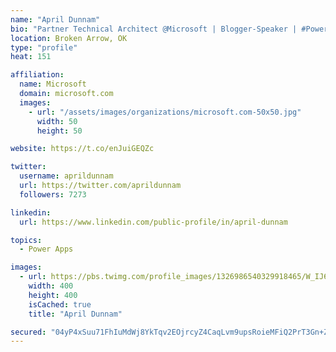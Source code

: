 ```yaml
---
name: "April Dunnam"
bio: "Partner Technical Architect @Microsoft | Blogger-Speaker | #PowerApps, #PowerAutomate, #Office365, #SharePoint | #WIT | #Karaoke Queen"
location: Broken Arrow, OK
type: "profile"
heat: 151

affiliation:
  name: Microsoft
  domain: microsoft.com
  images:
    - url: "/assets/images/organizations/microsoft.com-50x50.jpg"
      width: 50
      height: 50

website: https://t.co/enJuiGEQZc

twitter:
  username: aprildunnam
  url: https://twitter.com/aprildunnam
  followers: 7273

linkedin:
  url: https://www.linkedin.com/public-profile/in/april-dunnam

topics:
  - Power Apps

images:
  - url: https://pbs.twimg.com/profile_images/1326986540329918465/W_IJ6Ih2_400x400.jpg
    width: 400
    height: 400
    isCached: true
    title: "April Dunnam"

secured: "04yP4xSuu71FhIuMdWj8YkTqv2EOjrcyZ4CaqLvm9upsRoieMFiQ2PrT3Gn+Zhnb0OC47IaNTEPD8M6u24wLSUvLx1ku8Sd8oIfguoBl4hjjSuvZBe0ACm7yqEtzXzYvam/44L2LFXugZfWZdMSBSacNkG+D3FG9VTHmGj99X7bFir8L0HV6ZsF3U0ETqw8/YC9XQkS0CHD0rL7ReueOSO+X5NxWQ30EYltmUMLr/PIglpSbLZN3tY+JfcvQ8lOrnZojMxhtNcDh7HBxWsaed35B0tF7g4QcXANOIkcgEzuOhTAOiGm4SAjuuRuQKZUfYhWSIVwCIEP/2bKTqyIul2BMYNAwYRNdta3Pcj2DspknrCsQ7eEKm9Hu3O+fmZd4EFkHWKVTQWUQZI+7/DgM44k+i4N3Yp5QsCcN4IpYWmI=;Zb2w6N+0EdydlXvkReeQbg=="
---
```


